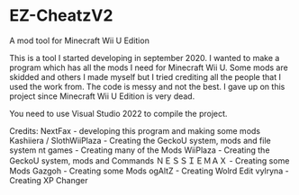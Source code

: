 # EZ-CheatzV2
A mod tool for Minecraft Wii U Edition

This is a tool I started developing in september 2020. I wanted to make a program which has all the mods I need for Minecraft Wii U. Some mods are skidded and others I made myself but I tried crediting all the people that I used the work from. The code is messy and not the best.
I gave up on this project since Minecraft Wii U Edition is very dead.

You need to use Visual Studio 2022 to compile the project.

Credits: NextFax - developing this program and making some mods 
Kashiiera / SlothWiiPlaza - Creating the GeckoU system, mods and file system 
nt games - Creating many of the Mods 
WiiPlaza - Creating the GeckoU system, mods and Commands 
ＮＥＳＳＩＥＭＡＸ - Creating some Mods 
Gazgoh - Creating some Mods 
ogAltZ - Creating Wolrd Edit
vylryna - Creating XP Changer
